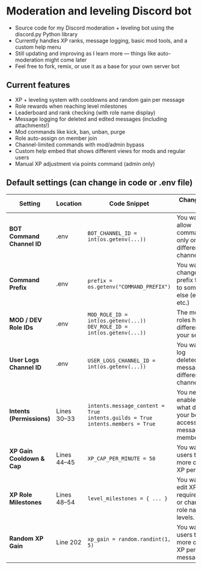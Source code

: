# Moderation and leveling Discord bot
- Source code for my Discord moderation + leveling bot using the discord.py Python library
- Currently handles XP ranks, message logging, basic mod tools, and a custom help menu
- Still updating and improving as I learn more — things like auto-moderation might come later
- Feel free to fork, remix, or use it as a base for your own server bot

## Current features
- XP + leveling system with cooldowns and random gain per message
- Role rewards when reaching level milestones
- Leaderboard and rank checking (with role name display)
- Message logging for deleted and edited messages (including attachments!)
- Mod commands like kick, ban, unban, purge
- Role auto-assign on member join
- Channel-limited commands with mod/admin bypass
- Custom help embed that shows different views for mods and regular users
- Manual XP adjustment via points command (admin only)

## Default settings (can change in code or .env file)
| **Setting** | **Location** | **Code Snippet** | **Change This If** |
|---|---|---|---|
| **BOT Command Channel ID** | .env | `BOT_CHANNEL_ID = int(os.getenv(...))` | You want to allow commands in only one different channel. |
| **Command Prefix** | .env | `prefix = os.getenv("COMMAND_PREFIX")` | You want to change the prefix from `!` to something else (e.g. `?`, `/`, etc.) |
| **MOD / DEV Role IDs** | .env | `MOD_ROLE_ID = int(os.getenv(...))`<br>`DEV_ROLE_ID = int(os.getenv(...))` | The mod/dev roles have different IDs in your server. |
| **User Logs Channel ID** | .env | `USER_LOGS_CHANNEL_ID = int(os.getenv(...))` | You want to log deleted/edited messages in a different channel. |
| **Intents (Permissions)** | Lines 30–33 | `intents.message_content = True`<br>`intents.guilds = True`<br>`intents.members = True` | You need to enable/disable what data your bot can access (e.g., messages, members) |
| **XP Gain Cooldown & Cap** | Lines 44–45 | `XP_CAP_PER_MINUTE = 50` | You want users to earn more or less XP per minute. |
| **XP Role Milestones** | Lines 48–54 | `level_milestones = { ... }` | You want to edit XP requirements or change the role names for levels. |
| **Random XP Gain** | Line 202 | `xp_gain = random.randint(1, 5)` | You want users to gain more or less XP per message. |
